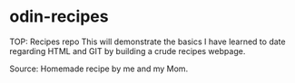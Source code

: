 # odin-recipes
TOP: Recipes repo
This will demonstrate the basics I have learned to date regarding HTML and GIT by building a crude recipes webpage.

Source: Homemade recipe by me and my Mom.